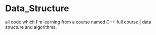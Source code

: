 # Data_Structure
all code which I'm learning from a course named C++ full course | data structure and algorithms.
